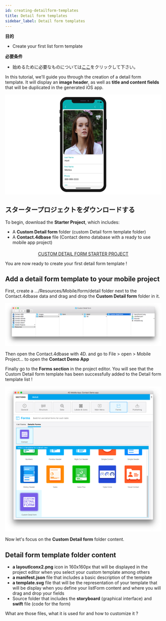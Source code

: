 ```yaml
---
id: creating-detailform-templates
title: Detail form templates
sidebar_label: Detail form templates
---
```

<div class = "objectives"> 

**目的**

* Create your first list form template</div> <div class = "prerequisites"> 

**必要条件**

* 始めるために必要なものについては[ここ](prerequisites.html)をクリックして下さい。</div> 

In this tutorial, we'll guide you through the creation of a detail form template. It will display an **image header**, as well as **title and content fields** that will be duplicated in the generated iOS app.

![Custom template final result](assets/custom-detailform/custom-template-final-result.png)

## スタータープロジェクトをダウンロードする

To begin, download the **Starter Project**, which includes:

* A **Custom Detail form** folder (custom Detail form template folder)
* A **Contact.4dbase** file (Contact demo database with a ready to use mobile app project)

<div style="text-align: center; margin-top: 20px">
  <p>
    

<a class="button"
href="../assets/custom-detailform/CustomDetailFormStarterProject.zip">CUSTOM DETAIL FORM STARTER PROJECT</a>

  </p>
</div>

You are now ready to create your first detail form template !

## Add a detail form template to your mobile project

First, create a .../Resources/Mobile/form/detail folder next to the Contact.4dbase data and drag and drop the **Custom Detail form** folder in it.

![Mobile folder custom template](assets/custom-detailform/mobile-folder-custom-template.png)

Then open the Contact.4dbase with 4D. and go to File > open > Mobile Project... to open the **Contact Demo App**

Finally go to the **Forms section** in the project editor. You will see that the Custom Detail form template has been successfully added to the Detail form template list !

![Forms section](assets/custom-detailform/custom-detailform-template.png)

Now let's focus on the **Custom Detail form** folder content.

## Detail form template folder content

* **a layoutIconx2.png** icon in 160x160px that will be displayed in the project editor when you select your custom template among others
* **a manifest.json** file that includes a basic description of the template
* **a template.svg** file that will be the representation of your template that will be display when you define your listForm content and where you will drag and drop your fields
* Source folder that includes the **storyboard** (graphical interface) and **swift** file (code for the form)

What are those files, what it is used for and how to customize it ?